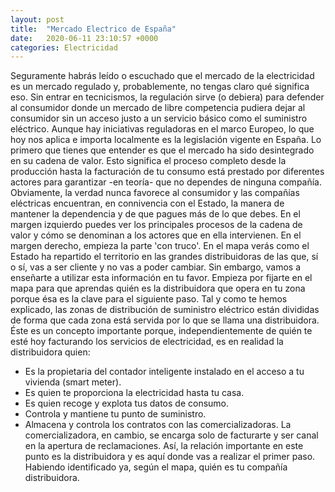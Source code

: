 ```yaml
---
layout: post
title:  "Mercado Electrico de España"
date:   2020-06-11 23:10:57 +0000
categories: Electricidad
---
```


Seguramente habrás leído o escuchado que el mercado de la electricidad es un mercado regulado y, probablemente, no tengas claro qué significa eso.
Sin entrar en tecnicismos, la regulación sirve (o debiera) para defender al consumidor donde un mercado de libre competencia pudiera dejar al consumidor sin un acceso justo a un servicio básico como el suministro eléctrico.
Aunque hay iniciativas reguladoras en el marco Europeo, lo que hoy nos aplica e importa localmente es la legislación vigente en España.
Lo primero que tienes que entender es que el mercado ha sido desintegrado en su cadena de valor. Esto significa el proceso completo desde la producción hasta la facturación de tu consumo está prestado por diferentes actores para garantizar -en teoría- que no dependes de ninguna compañía.
Obviamente, la verdad nunca favorece al consumidor y las compañías eléctricas encuentran, en connivencia con el Estado, la manera de mantener la dependencia y de que pagues más de lo que debes.
En el margen izquierdo puedes ver los principales procesos de la cadena de valor y cómo se denominan a los actores que en ella intervienen.
En el margen derecho, empieza la parte 'con truco'. En el mapa verás como el Estado ha repartido el territorio en las grandes distribuidoras de las que, sí o sí, vas a ser cliente y no vas a poder cambiar.
Sin embargo, vamos a enseñarte a utilizar esta información en tu favor. Empieza por fijarte en el mapa para que aprendas quién es la distribuidora que opera en tu zona porque ésa es la clave para el siguiente paso.
Tal y como te hemos explicado, las zonas de distribución de suministro eléctrico están divididas de forma que cada zona está servida por lo que se llama una distribuidora.
Éste es un concepto importante porque, independientemente de quién te esté hoy facturando los servicios de electricidad, es en realidad la distribuidora quien:
- Es la propietaria del contador inteligente instalado en el acceso a tu vivienda (smart meter).
- Es quien te proporciona la electricidad hasta tu casa.
- Es quien recoge y explota tus datos de consumo.
- Controla y mantiene tu punto de suministro.
- Almacena y controla los contratos con las comercializadoras.
La comercializadora, en cambio, se encarga solo de facturarte y ser canal en la apertura de reclamaciones.
Así, la relación importante en este punto es la distribuidora y es aquí donde vas a realizar el primer paso. Habiendo identificado ya, según el mapa, quién es tu compañía distribuidora.
